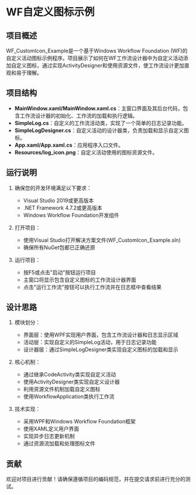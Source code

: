 # WF自定义图标示例

## 项目概述
WF_CustomIcon_Example是一个基于Windows Workflow Foundation (WF)的自定义活动图标示例程序。项目展示了如何在WF工作流设计器中为自定义活动添加自定义图标，通过实现ActivityDesigner和使用资源文件，使工作流设计更加直观和易于理解。

## 项目结构
- **MainWindow.xaml/MainWindow.xaml.cs**：主窗口界面及其后台代码，包含工作流设计器的初始化、工作流的加载和执行逻辑。
- **SimpleLog.cs**：自定义的工作流活动类，实现了一个简单的日志记录功能。
- **SimpleLogDesigner.cs**：自定义活动的设计器类，负责加载和显示自定义图标。
- **App.xaml/App.xaml.cs**：应用程序入口文件。
- **Resources/log_icon.png**：自定义活动使用的图标资源文件。

## 运行说明
1. 确保您的开发环境满足以下要求：
   - Visual Studio 2019或更高版本
   - .NET Framework 4.7.2或更高版本
   - Windows Workflow Foundation开发组件

2. 打开项目：
   - 使用Visual Studio打开解决方案文件(WF_CustomIcon_Example.sln)
   - 确保所有NuGet包都已正确还原

3. 运行项目：
   - 按F5或点击"启动"按钮运行项目
   - 主窗口将显示包含自定义图标的工作流设计器界面
   - 点击"运行工作流"按钮可以执行工作流并在日志框中查看结果

## 设计思路
1. 模块划分：
   - 界面层：使用WPF实现用户界面，包含工作流设计器和日志显示区域
   - 活动层：实现自定义的SimpleLog活动，用于日志记录功能
   - 设计器层：通过SimpleLogDesigner类实现自定义图标的加载和显示

2. 核心机制：
   - 通过继承CodeActivity类实现自定义活动
   - 使用ActivityDesigner类实现自定义设计器
   - 利用资源文件机制加载自定义图标
   - 使用WorkflowApplication类执行工作流

3. 技术实现：
   - 采用WPF和Windows Workflow Foundation框架
   - 使用XAML定义用户界面
   - 实现异步日志更新机制
   - 通过资源流加载和处理图标文件

## 贡献
欢迎对项目进行贡献！请确保遵循项目的编码规范，并在提交请求前进行充分的测试。